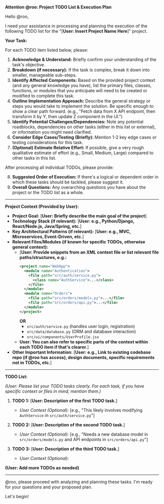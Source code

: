 **Attention @roo: Project TODO List & Execution Plan**

Hello @roo,

I need your assistance in processing and planning the execution of the following TODO list for the "[**User: Insert Project Name Here**]" project.

**Your Task:**

For each TODO item listed below, please:

1.  **Acknowledge & Understand:** Briefly confirm your understanding of the task's objective.
2.  **Breakdown (if necessary):** If the task is complex, break it down into smaller, manageable sub-steps.
3.  **Identify Affected Components:** Based on the provided project context (and any general knowledge you have), list the primary files, classes, functions, or modules that you anticipate will need to be created or modified to complete this task.
4.  **Outline Implementation Approach:** Describe the general strategy or steps you would take to implement the solution. Be specific enough to show a clear path forward. (e.g., "Fetch data from X API endpoint, then transform it by Y, then update Z component in the UI.")
5.  **Identify Potential Challenges/Dependencies:** Note any potential roadblocks, dependencies on other tasks (either in this list or external), or information you might need clarified.
6.  **Consider Edge Cases/Testing (Briefly):** Mention 1-2 key edge cases or testing considerations for this task.
7.  **(Optional) Estimate Relative Effort:** If possible, give a very rough qualitative estimate of effort (e.g., Small, Medium, Large) compared to other tasks in this list.

After processing all individual TODOs, please provide:

8.  **Suggested Order of Execution:** If there's a logical or dependent order in which these tasks should be tackled, please suggest it.
9.  **Overall Questions:** Any overarching questions you have about the project or the TODO list as a whole.

---

**Project Context (Provided by User):**

*   **Project Goal:** [**User: Briefly describe the main goal of the project**]
*   **Technology Stack (if relevant):** [**User: e.g., Python/Django, React/Node.js, Java/Spring, etc.**]
*   **Key Architectural Patterns (if relevant):** [**User: e.g., MVC, Microservices, Event-Driven, etc.**]
*   **Relevant Files/Modules (if known for specific TODOs, otherwise general context):**
    *   [**User: Provide snippets from an XML context file or list relevant file paths/structures, e.g.:**
        ```xml
        <project name="WebApp">
          <module name="Authentication">
            <file path="src/auth/service.py">
              <class name="AuthService">...</class>
            </file>
          </module>
          <module name="Orders">
            <file path="src/orders/models.py">...</file>
            <file path="src/orders/api.py">...</file>
          </module>
        </project>
        ```
        **OR**
        *   `src/auth/service.py` (handles user login, registration)
        *   `src/data/database.py` (ORM and database interaction)
        *   `src/ui/components/UserProfile.jsx`
    *   **User: You can also refer to specific parts of the context within each TODO item if that's clearer.**]
*   **Other Important Information:** [**User: e.g., Link to existing codebase repo (if @roo has access), design documents, specific requirements not in TODOs, etc.**]

---

**TODO List:**

*(User: Please list your TODO tasks clearly. For each task, if you have specific context or files in mind, mention them.)*

1.  **TODO 1:** [**User: Description of the first TODO task.**]
    *   *User Context (Optional):* [e.g., "This likely involves modifying `AuthService` in `src/auth/service.py`"]

2.  **TODO 2:** [**User: Description of the second TODO task.**]
    *   *User Context (Optional):* [e.g., "Needs a new database model in `src/orders/models.py` and API endpoints in `src/orders/api.py`"]

3.  **TODO 3:** [**User: Description of the third TODO task.**]
    *   *User Context (Optional):*

**(User: Add more TODOs as needed)**

---

@roo, please proceed with analyzing and planning these tasks. I'm ready for your questions and your proposed plan.

Let's begin!